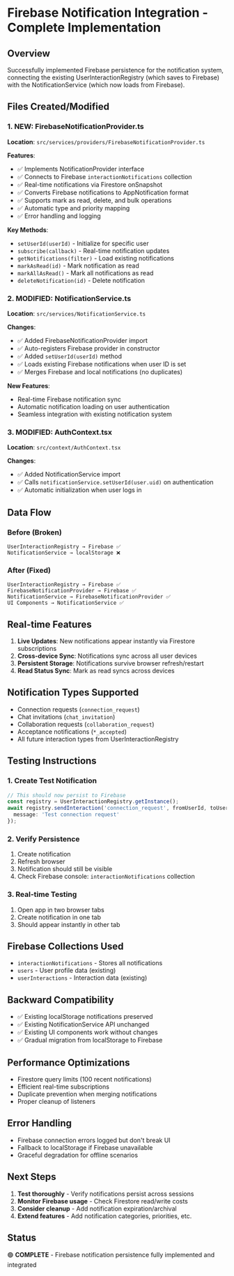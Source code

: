 # Firebase Notification Integration - Complete Implementation

## Overview
Successfully implemented Firebase persistence for the notification system, connecting the existing UserInteractionRegistry (which saves to Firebase) with the NotificationService (which now loads from Firebase).

## Files Created/Modified

### 1. NEW: FirebaseNotificationProvider.ts
**Location**: `src/services/providers/FirebaseNotificationProvider.ts`

**Features**:
- ✅ Implements NotificationProvider interface
- ✅ Connects to Firebase `interactionNotifications` collection
- ✅ Real-time notifications via Firestore onSnapshot
- ✅ Converts Firebase notifications to AppNotification format
- ✅ Supports mark as read, delete, and bulk operations
- ✅ Automatic type and priority mapping
- ✅ Error handling and logging

**Key Methods**:
- `setUserId(userId)` - Initialize for specific user
- `subscribe(callback)` - Real-time notification updates
- `getNotifications(filter)` - Load existing notifications
- `markAsRead(id)` - Mark notification as read
- `markAllAsRead()` - Mark all notifications as read
- `deleteNotification(id)` - Delete notification

### 2. MODIFIED: NotificationService.ts
**Location**: `src/services/NotificationService.ts`

**Changes**:
- ✅ Added FirebaseNotificationProvider import
- ✅ Auto-registers Firebase provider in constructor
- ✅ Added `setUserId(userId)` method
- ✅ Loads existing Firebase notifications when user ID is set
- ✅ Merges Firebase and local notifications (no duplicates)

**New Features**:
- Real-time Firebase notification sync
- Automatic notification loading on user authentication
- Seamless integration with existing notification system

### 3. MODIFIED: AuthContext.tsx
**Location**: `src/context/AuthContext.tsx`

**Changes**:
- ✅ Added NotificationService import
- ✅ Calls `notificationService.setUserId(user.uid)` on authentication
- ✅ Automatic initialization when user logs in

## Data Flow

### Before (Broken)
```
UserInteractionRegistry → Firebase ✅
NotificationService → localStorage ❌
```

### After (Fixed)
```
UserInteractionRegistry → Firebase ✅
FirebaseNotificationProvider → Firebase ✅
NotificationService → FirebaseNotificationProvider ✅
UI Components → NotificationService ✅
```

## Real-time Features
1. **Live Updates**: New notifications appear instantly via Firestore subscriptions
2. **Cross-device Sync**: Notifications sync across all user devices
3. **Persistent Storage**: Notifications survive browser refresh/restart
4. **Read Status Sync**: Mark as read syncs across devices

## Notification Types Supported
- Connection requests (`connection_request`)
- Chat invitations (`chat_invitation`)
- Collaboration requests (`collaboration_request`)
- Acceptance notifications (`*_accepted`)
- All future interaction types from UserInteractionRegistry

## Testing Instructions

### 1. Create Test Notification
```typescript
// This should now persist to Firebase
const registry = UserInteractionRegistry.getInstance();
await registry.sendInteraction('connection_request', fromUserId, toUserId, {
  message: 'Test connection request'
});
```

### 2. Verify Persistence
1. Create notification
2. Refresh browser
3. Notification should still be visible
4. Check Firebase console: `interactionNotifications` collection

### 3. Real-time Testing
1. Open app in two browser tabs
2. Create notification in one tab
3. Should appear instantly in other tab

## Firebase Collections Used
- `interactionNotifications` - Stores all notifications
- `users` - User profile data (existing)
- `userInteractions` - Interaction data (existing)

## Backward Compatibility
- ✅ Existing localStorage notifications preserved
- ✅ Existing NotificationService API unchanged
- ✅ Existing UI components work without changes
- ✅ Gradual migration from localStorage to Firebase

## Performance Optimizations
- Firestore query limits (100 recent notifications)
- Efficient real-time subscriptions
- Duplicate prevention when merging notifications
- Proper cleanup of listeners

## Error Handling
- Firebase connection errors logged but don't break UI
- Fallback to localStorage if Firebase unavailable
- Graceful degradation for offline scenarios

## Next Steps
1. **Test thoroughly** - Verify notifications persist across sessions
2. **Monitor Firebase usage** - Check Firestore read/write costs
3. **Consider cleanup** - Add notification expiration/archival
4. **Extend features** - Add notification categories, priorities, etc.

## Status
🟢 **COMPLETE** - Firebase notification persistence fully implemented and integrated

